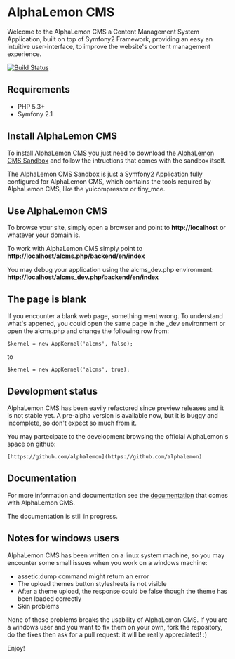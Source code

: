 AlphaLemon CMS
==============

Welcome to the AlphaLemon CMS a Content Management System Application, built on top of
Symfony2 Framework, providing an easy an intuitive user-interface, to improve the
website's content management experience.


[![Build Status](https://secure.travis-ci.org/alphalemon/AlphaLemonCmsBundle.png)](http://travis-ci.org/alphalemon/AlphaLemonCmsBundle)


Requirements
------------

- PHP 5.3+
- Symfony 2.1


Install AlphaLemon CMS
----------------------

To install AlphaLemon CMS you just need to download the [AlphaLemon CMS Sandbox](https://github.com/alphalemon/AlphaLemonCmsSandbox)
and follow the intructions that comes with the sandbox itself.

The AlphaLemon CMS Sandbox is just a Symfony2 Application fully configured for AlphaLemon CMS, which contains the tools required by AlphaLemon CMS, like the
yuicompressor or tiny_mce.


Use AlphaLemon CMS
------------------

To browse your site, simply open a browser and point to **http://localhost** or whatever your domain is.

To work with AlphaLemon CMS simply point to **http://localhost/alcms.php/backend/en/index**

You may debug your application using the alcms_dev.php environment: **http://localhost/alcms_dev.php/backend/en/index**


The page is blank
-----------------
If you encounter a blank web page, something went wrong. To understand what's appened, you could open
the same page in the _dev environment or open the alcms.php and change the following row from:

    $kernel = new AppKernel('alcms', false);

to

    $kernel = new AppKernel('alcms', true);

Development status
------------------

AlphaLemon CMS has been eavily refactored since preview releases and it is not stable yet. A pre-alpha version is
available now, but it is buggy and incomplete, so don't expect so much from it.

You may partecipate to the development browsing the official AlphaLemon's space on github:

    [https://github.com/alphalemon](https://github.com/alphalemon)


Documentation
-------------
For more information and documentation see the [documentation](https://github.com/alphalemon/AlphaLemonCmsBundle/tree/master/Resources/docs)
that comes with AlphaLemon CMS.

The documentation is still in progress.


Notes for windows users
-----------------------
AlphaLemon CMS has been written on a linux system machine, so you may encounter some small issues when
you work on a windows machine:

- assetic:dump command might return an error
- The upload themes button stylesheets is not visible
- After a theme upload, the response could be false though the theme has been loaded correctly
- Skin problems

None of those problems breaks the usability of AlphaLemon CMS. If you are a windows user and you want
to fix them on your own, fork the repository, do the fixes then ask for a pull request: it will be really
appreciated! :)

Enjoy!